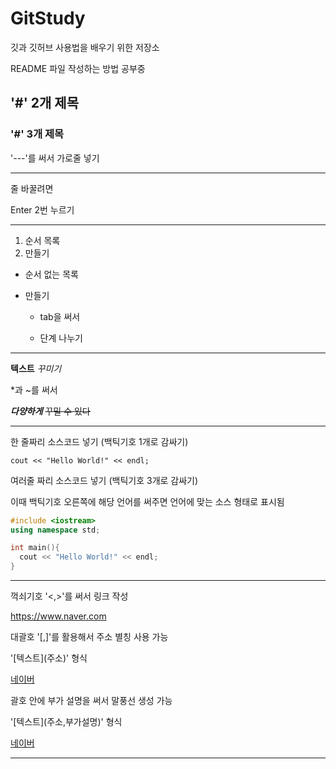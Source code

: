 # GitStudy
깃과 깃허브 사용법을 배우기 위한 저장소

README 파일 작성하는 방법 공부중

## '#' 2개 제목

### '#' 3개 제목

'---'를 써서 가로줄 넣기

---

줄 바꿀려면

Enter 2번 누르기

---

1. 순서 목록
2. 만들기

- 순서 없는 목록
  
- 만들기

  - tab을 써서

  - 단계 나누기
 
---

**텍스트** *꾸미기*

*과 ~를 써서

***다양하게*** ~~꾸밀 수 있다~~

---

한 줄짜리 소스코드 넣기 (백틱기호 1개로 감싸기)

`cout << "Hello World!" << endl;`

여러줄 짜리 소스코드 넣기 (백틱기호 3개로 감싸기)

이때 백틱기호 오른쪽에 해당 언어를 써주면 언어에 맞는 소스 형태로 표시됨

```C++
#include <iostream>
using namespace std;

int main(){
  cout << "Hello World!" << endl;
}
```

---

꺽쇠기호 '<,>'를 써서 링크 작성

<https://www.naver.com>

대괄호 '[,]'를 활용해서 주소 별칭 사용 가능

'[텍스트]\(주소)' 형식

[네이버](https://www.naver.com)

괄호 안에 부가 설명을 써서 말풍선 생성 가능

'\[텍스트]\(주소,부가설명)' 형식

[네이버](https://www.naver.com, "네이버 링크입니다")

---
